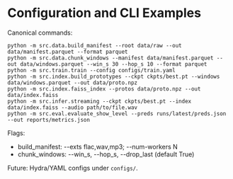 # Configuration and CLI Examples

Canonical commands:

```
python -m src.data.build_manifest --root data/raw --out data/manifest.parquet --format parquet
python -m src.data.chunk_windows --manifest data/manifest.parquet --out data/windows.parquet --win_s 30 --hop_s 10 --format parquet
python -m src.train.train --config configs/train.yaml
python -m src.index.build_prototypes --ckpt ckpts/best.pt --windows data/windows.parquet --out data/proto.npz
python -m src.index.faiss_index --protos data/proto.npz --out data/index.faiss
python -m src.infer.streaming --ckpt ckpts/best.pt --index data/index.faiss --audio path/to/file.wav
python -m src.eval.evaluate_show_level --preds runs/latest/preds.json --out reports/metrics.json
```

Flags:
- build_manifest: --exts flac,wav,mp3; --num-workers N
- chunk_windows: --win_s, --hop_s, --drop_last (default True)

Future: Hydra/YAML configs under `configs/`.
